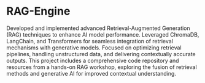 # RAG-Engine
Developed and implemented advanced Retrieval-Augmented Generation (RAG) techniques to enhance AI model performance. Leveraged ChromaDB, LangChain, and Transformers for seamless integration of retrieval mechanisms with generative models. Focused on optimizing retrieval pipelines, handling unstructured data, and delivering contextually accurate outputs. 
 This project includes a comprehensive code repository and resources from a hands-on RAG workshop, exploring the fusion of retrieval methods and generative AI for improved contextual understanding.
